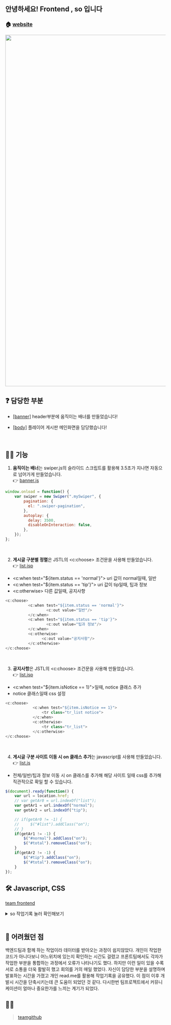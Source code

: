 ## 안녕하세요! Frontend , so 입니다

### 🏠  [website](http://hamilkarr2.cafe24.com/board/list)
<img src="https://user-images.githubusercontent.com/86813319/145541041-18c5f234-093b-46ed-9b9b-417c4606569e.png" align="center" height="1100" >

## ❓ 담당한 부분
- [[banner]](https://github.com/hamilkarr/TeamBoard/blob/master/main/webapp/views/outline/header/inc/common.jsp) header부분에 움직이는 배너를 만들었습니다!


- [[body]](https://github.com/hamilkarr/TeamBoard/blob/master/main/webapp/views/board/list.jsp) 플레이어 게시판 메인화면을 담당했습니다!

<br>

## 🙋‍♀️ 기능
1. **움직이는 배너**는 swiper.js의 슬라이드 스크립트를 활용해 3.5초가 지나면 자동으로 넘어가게 만들었습니다.<br> 👉 [banner.js](https://github.com/hamilkarr/TeamBoard/blob/master/main/webapp/resources/js/banner.js)

```js
window.onload = function() {
	var swiper = new Swiper(".mySwiper", {
	    pagination: {
	      el: ".swiper-pagination",
	    },
		autoplay: {
          delay: 3500,
          disableOnInteraction: false,
        },
	});
};
```
<br>

2. **게시글 구분별 정렬**은  JSTL의 <c:choose> 조건문을 사용해 만들었습니다. <br>
👉 [list.jsp ](https://github.com/hamilkarr/TeamBoard/blob/master/main/webapp/views/board/list.jsp)
- <c:when test="${item.status == 'normal'}"> uri 값이 normal일때, 일반
- <c:when test="${item.status == 'tip'}"> uri 값이 tip일때, 팁과 정보
- <c:otherwise> 다른 값일때, 공지사항
```js
<c:choose>
	      <c:when test="${item.status == 'normal'}">
		          <c:out value="일반"/>
	      </c:when>
	      <c:when test="${item.status == 'tip'}">
		          <c:out value="팁과 정보"/>
	      </c:when>
	      <c:otherwise>
	          	<c:out value="공지사항"/>
	      </c:otherwise>
</c:choose>
```
<br>

3. **공지사항**은  JSTL의 <c:choose> 조건문을 사용해 만들었습니다. <br>
👉 [list.jsp ](https://github.com/hamilkarr/TeamBoard/blob/master/main/webapp/views/board/list.jsp)

- <c:when test="${item.isNotice == 1}">일때, notice 클래스 추가
- notice 클래스일때 css 설정
```js
<c:choose>
      		<c:when test="${item.isNotice == 1}">
      			<tr class="tr_list notice">
      		</c:when>
      		<c:otherwise>
        		<tr class="tr_list">
        	</c:otherwise>
</c:choose>
```
<br>

4.  **게시글 구분 사이트 이동 시 on 클래스 추가**는 javascript를 사용해 만들었습니다.<br>
👉 [list.js](https://github.com/hamilkarr/TeamBoard/blob/master/main/webapp/resources/js/list.js)
- 전체/일반/팁과 정보 이동 시 on 클래스를 추가해 해당 사이트 일때 css를 추가해 직관적으로 확일 할 수 있습니다.


```js
$(document).ready(function() {
    var url = location.href;
    // var getAr0 = url.indexOf("list");
    var getAr1 = url.indexOf("normal");
    var getAr2 = url.indexOf("tip");

    // if(getAr0 != -1) {
    //     $("#list").addClass("on");
    // }
    if(getAr1 != -1) {
        $("#normal").addClass("on");
        $("#total").removeClass("on");
    }
    if(getAr2 != -1) {
        $("#tip").addClass("on");
        $("#total").removeClass("on");
    }
});	
```


## 🛠 Javascript, CSS

[team frontend](https://github.com/hamilkarr/TeamBoard/tree/master/main/webapp/resources)

<details><summary>so 작업기록 눌러 확인해보기</summary>

## Update2 (12-02) 프론트팀 취합 이후 수정함
### 전체 디벨롭 이후에 수정할 부분!!
list.jsp
 - line 26~32  : 검색결과 박스
 - line 98~106 : 검색창

board.css
 - line 36~~ 전체 복사


## Update (12-02)
list.jsp
 - N 대신 아이콘 추가
 - 아이콘 모음 제거
 
board.css
 - 아이콘 부분 수정
 - font-size px > rem으로 변경

 readme... 틀 작성중...
 
 
## Update (11-28)
![image](https://user-images.githubusercontent.com/84768566/143769221-d78d71d1-c957-4da2-bfcc-b36e4c8fe8a2.png)

com.core.Board
 - isNotice 추가

list.jsp
 - {isNotice == 1}일때 notice클래스 추가

board.css
 - notice 배경색 변경
 - table 셀간격 삭제 (collapse)

![image](https://user-images.githubusercontent.com/84768566/143769224-cb1eb819-f49f-47bc-82c0-7e85ced2b981.png)

 - 페이지네이션 css추가 (develop브랜치에 미리 올림 > 소스 변경 없음)

<br>

## Update (11-26)
![image](https://user-images.githubusercontent.com/84768566/143518451-49211f9d-3d11-47e9-b41e-3a8b0904f86d.png)

- 아이콘 n버튼 , 레벨 (4단계) 예시 추가
  * 배틀그라운드 게시판에서 이미지 4개 가져옴, 회의 후 레벨 아이콘 결정!


board.css
- 글쓰기 버튼 수정
- 조회수 항목 추가, 제목 항목 크기 수정

banner.js
- 롤링 배너 자동 슬라이드 추가

</details>

<br>   

   
## 📝 어려웠던 점

 백엔드팀과 함께 하는 작업이라 데이터를 받아오는 과정이 쉽지않았다. 개인이 작업한 코드가 아니다보니 어느위치에 있는지 확인하는 시간도 걸렸고 프론트팀에서도 각자가 작업한 부분을 통합하는 과정에서 오류가 나타나기도 했다. 하지만 이런 일이 있을 수록 서로 소통을 더욱 활발히 했고 회의를 거의 매일 했었다. 자신이 담당한 부분을 설명하며 발표하는 시간을 가졌고 개인 read.me를 활용해 작업기록을 공유했다. 이 점이 이후 개발시 시간을 단축시키는데 큰 도움이 되었던 것 같다. 다시한번 팀프로젝트에서 커뮤니케이션이 얼마나 중요한가를 느끼는 계기가 되었다.


## 🤼‍♂️ 

> [teamgithub](https://github.com/hamilkarr/TeamBoard)
